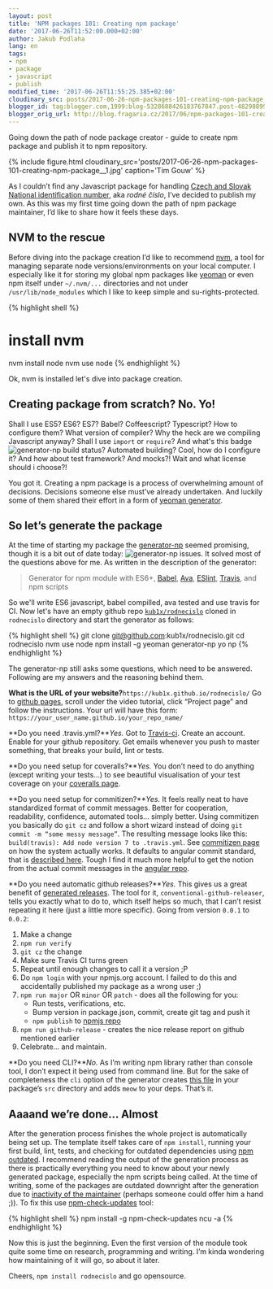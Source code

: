 ```yaml
---
layout: post
title: 'NPM packages 101: Creating npm package'
date: '2017-06-26T11:52:00.000+02:00'
author: Jakub Podlaha
lang: en
tags:
- npm
- package
- javascript
- publish
modified_time: '2017-06-26T11:55:25.385+02:00'
cloudinary_src: posts/2017-06-26-npm-packages-101-creating-npm-package__1.jpg
blogger_id: tag:blogger.com,1999:blog-5328688426183767847.post-4829889913533734686
blogger_orig_url: http://blog.fragaria.cz/2017/06/npm-packages-101-creating-npm-package.html
---
```


Going down the path of node package creator - guide to create npm
package and publish it to npm
repository.

{% include figure.html cloudinary_src='posts/2017-06-26-npm-packages-101-creating-npm-package__1.jpg' caption='Tim Gouw' %}

As I couldn’t find any Javascript package for handling [Czech and Slovak
National identification
number](https://en.wikipedia.org/wiki/National_identification_number#Czech_Republic_and_Slovakia),
aka *rodné číslo*, I’ve decided to publish my own. As this was my first
time going down the path of npm package maintainer, I’d like to share
how it feels these days.

## NVM to the rescue

Before diving into the package creation I’d like to recommend
[nvm](https://github.com/creationix/nvm), a tool for managing separate
node versions/environments on your local computer. I especially like it
for storing my global npm packages like [yeoman](http://yeoman.io/) or
even npm itself under `~/.nvm/...` directories and not under
`/usr/lib/node_modules` which I like to keep simple and
su-rights-protected.

{% highlight shell %}
# install nvm
nvm install node
nvm use node
{% endhighlight %}

Ok, nvm is installed let's dive into package creation.

## Creating package from scratch? No. Yo\!

Shall I use ES5? ES6? ES7? Babel? Coffeescript? Typescript? How to
configure them?
What version of compiler? Why the heck are we compiling Javascript
anyway?
Shall I use `import` or `require`?
And what's this badge ![generator-np build
status](https://img.shields.io/travis/kub1x/rodnecislo.svg)?
Automated building? Cool, how do I configure it?
And how about test framework? And mocks?\!
Wait and what license should i choose?\!

You got it. Creating a npm package is a process of overwhelming amount
of decisions. Decisions someone else must’ve already undertaken. And
luckily some of them shared their effort in a form of [yeoman
generator](http://yeoman.io/generators/).

## So let’s generate the package

At the time of starting my package the
[generator-np](https://github.com/d4rkr00t/generator-np) seemed
promising, though it is a bit out of date today: ![generator-np
issues](https://img.shields.io/github/issues/d4rkr00t/generator-np.svg).
It solved most of the questions above for me. As written in the
description of the generator:

> Generator for npm module with ES6+,
> [Babel](https://github.com/babel/babel),
> [Ava](https://github.com/sindresorhus/ava),
> [ESlint](https://github.com/eslint/eslint),
> [Travis](https://travis-ci.org/), and npm scripts

So we'll write ES6 javascript, babel compilled, ava tested and use
travis for CI.
Now let's have an empty github repo
[`kub1x/rodnecislo`](https://github.com/kub1x/rodnecislo) cloned in
`rodnecislo` directory and start the generator as follows:


{% highlight shell %}
git clone git@github.com:kub1x/rodnecislo.git
cd rodnecislo
nvm use node
npm install -g yeoman generator-np
yo np
{% endhighlight %}

The generator-np still asks some questions, which need to be answered.
Following are my answers and the reasoning behind them.

**What is the URL of your
website?**`https://kub1x.github.io/rodnecislo/`
Go to [github pages](https://pages.github.com/), scroll under the video
tutorial, click “Project page” and follow the instructions. Your url
will have this form:
`https://your_user_name.github.io/your_repo_name/`

**Do you need .travis.yml?***Yes.*
Got to [Travis-ci](https://travis-ci.org/). Create an account. Enable
for your github repository. Get emails whenever you push to master
something, that breaks your build, lint or tests.

**Do you need setup for coveralls?***Yes.*
You don’t need to do anything (except writing your tests...) to see
beautiful visualisation of your test coverage on your [coveralls
page](https://coveralls.io/github/kub1x/rodnecislo).

**Do you need setup for commitizen?***Yes.*
It feels really neat to have standardized format of commit messages.
Better for cooperation, readability, confidence, automated tools...
simply better. Using commitizen you basically do `git cz` and follow a
short wizard instead of doing `git commit -m “some messy message”`. The
resulting message looks like this: `build(travis): Add node version 7 to
.travis.yml`.
See [commitizen page](http://commitizen.github.io/cz-cli/) on how the
system actually works. It defaults to angular commit standard, that is
[described
here](https://github.com/angular/angular.js/blob/master/CONTRIBUTING.md#-git-commit-guidelines).
Tough I find it much more helpful to get the notion from the actual
commit messages in the [angular
repo](https://github.com/angular/angular.js/commits/master).

**Do you need automatic github releases?***Yes.*
This gives us a great benefit of [generated
releases](https://github.com/kub1x/rodnecislo/releases). The tool for
it, `conventional-github-releaser`, tells you exactly what to do to,
which itself helps so much, that I can’t resist repeating it here (just
a little more specific).
Going from version `0.0.1` to `0.0.2`:

1.  Make a change
2.  `npm run verify`
3.  `git cz` the change
4.  Make sure Travis CI turns green
5.  Repeat until enough changes to call it a version ;P
6.  Do `npm login` with your npmjs.org account. I failed to do this and
    accidentally published my package as a wrong user ;)
7.  `npm run major` OR `minor` OR `patch` - does all the following for
    you:
      - Run tests, verifications, etc.
      - Bump version in package.json, commit, create git tag and push it
      - `npm publish` to [npmjs
        repo](https://www.npmjs.com/package/rodnecislo)
8.  `npm run github-release` - creates the nice release report on github
    mentioned earlier
9.  Celebrate… and maintain.

**Do you need CLI?***No.*
As I’m writing npm library rather than console tool, I don’t expect it
being used from command line. But for the sake of completeness the `cli`
option of the generator creates [this
file](https://github.com/d4rkr00t/generator-np/blob/master/app/templates/src/cli.js)
in your package’s `src` directory and adds `meow` to your deps. That’s
it.

## Aaaand we’re done... Almost

After the generation process finishes the whole project is automatically
being set up. The template itself takes care of `npm install`, running
your first build, lint, tests, and checking for outdated dependencies
using [npm outdated](https://docs.npmjs.com/cli/outdated). I recommend
reading the output of the generation process as there is practically
everything you need to know about your newly generated package,
especially the npm scripts being called.
At the time of writing, some of the packages are outdated downright
after the generation due to [inactivity of the
maintainer](https://github.com/d4rkr00t/generator-np/pulls) (perhaps
someone could offer him a hand ;)). To fix this use
[npm-check-updates](https://www.npmjs.com/package/npm-check-updates)
tool:

{% highlight shell %}
npm install -g npm-check-updates
ncu -a
{% endhighlight %}

Now this is just the beginning. Even the first version of the module
took quite some time on research, programming and writing. I’m kinda
wondering how maintaining of it will go, so about it later.

Cheers, `npm install rodnecislo` and go opensource.
